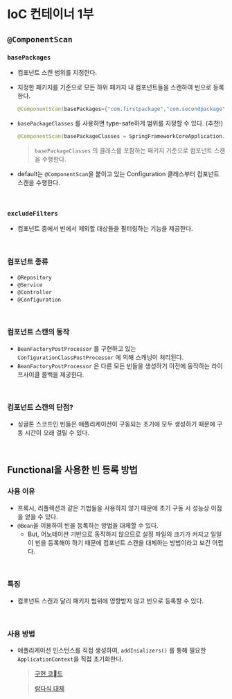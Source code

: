 # IoC 컨테이너 1부

## `@ComponentScan`

### `basePackages`

- 컴포넌트 스캔 범위를 지정한다.

- 지정한 패키지를 기준으로 모든 하위 패키지 내 컴포넌트들을 스캔하여 빈으로 등록한다.

  ```java
  @ComponentScan(basePackages={"com.firstpackage","com.secondpackage"})
  ```

- `basePackageClasses` 를 사용하면 type-safe하게 범위를 지정할 수 있다. (추천!)

  ```java
  @ComponentScan(basePackageClasses = SpringFrameworkCoreApplication.class)
  ```

  > `basePackageClasses` 의 클래스를 포함하는 패키지 기준으로 컴포넌트 스캔을 수행한다.

- default는 `@ComponentScan`을 붙이고 있는 Configuration 클래스부터 컴포넌트 스캔을 수행한다.

</br>

### `excludeFilters`

-   컴포넌트 중에서 빈에서 제외할 대상들을 필터링하는 기능을 제공한다.

</br>

### 컴포넌트 종류

- `@Repository`
- `@Service`
- `@Controller`
- `@Configuration`

</br>

### 컴포넌트 스캔의 동작

- `BeanFactoryPostProcessor` 를 구현하고 있는 `ConfigurationClassPostProcessor` 에 의해 스캐닝이 처리된다.
- `BeanFactoryPostProcessor` 은 다른 모든 빈들을 생성하기 이전에 동작하는 라이프사이클 콜백을 제공한다.

</br>

### 컴포넌트 스캔의 단점?

- 싱글톤 스코프인 빈들은 애플리케이션이 구동되는 초기에 모두 생성하기 때문에 구동 시간이 오래 걸릴 수 있다.

</br>

## Functional을 사용한 빈 등록 방법

### 사용 이유

- 프록시, 리플렉션과 같은 기법들을 사용하지 않기 때문에 초기 구동 시 성능상 이점을 얻을 수 있다.
- `@Bean`을 이용하여 빈을 등록하는 방법을 대체할 수 있다.
  - But, 어노테이션 기반으로 동작하지 않으므로 설정 파일의 크기가 커지고 일일이 빈을 등록해야 하기 때문에 컴포넌트 스캔을 대체하는 방법이라고 보긴 어렵다.

</br>

### 특징

- 컴포넌트 스캔과 달리 패키지 범위에 영향받지 않고 빈으로 등록할 수 있다.

</br>

### 사용 방법

- 애플리케이션 인스턴스를 직접 생성하여, `addInializers()` 를 통해 필요한 `ApplicationContext`을 직접 초기화한다.

  > [구현 코드](https://github.com/beginin15/spring-framework-core/commit/20bf6bee10959745991969eb79d25b190e0eb320)

  > [람다식 대체](https://github.com/beginin15/spring-framework-core/commit/cbe796243d6a7c98c51d4603ece0b90da82bdf5a)